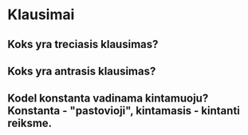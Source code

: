 # Klausimai

## Koks yra treciasis klausimas?

## Koks yra antrasis klausimas?

## Kodel konstanta vadinama kintamuoju? Konstanta - "pastovioji", kintamasis - kintanti reiksme.

